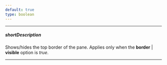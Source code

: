 ```yaml
---
default: true
type: boolean
---
```

---
##### shortDescription
Shows/hides the top border of the pane. Applies only when the **border** | **visible** option is *true*.

---
